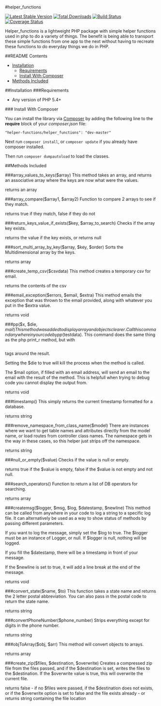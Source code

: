 #helper_functions

[![Latest Stable Version](https://poser.pugx.org/php/helper_functions/v/stable.png)](https://packagist.org/packages/php/helper_functions) [![Total Downloads](https://poser.pugx.org/php/helper_functions/downloads.png)](https://packagist.org/packages/php/helper_functions) [![Build Status](https://travis-ci.org/rjacobsen2012/helper_functions.svg?branch=master)](https://travis-ci.org/rjacobsen2012/helper_functions) [![Coverage Status](https://coveralls.io/repos/rjacobsen2012/helper_functions/badge.png)](https://coveralls.io/r/rjacobsen2012/helper_functions)

Helper_functions is a lightweight PHP package with simple helper functions used in php to do a variety of things. The benefit is being able to transport these simple functions from one app to the next without having to recreate these functions to do everyday things we do in PHP.

##README Contents

* [Installation](#install)
	* [Requirements](#requirements)
	* [Install With Composer](#install-composer)
* [Methods Included](#methods)

<a name="install"/>	
##Installation


<a name="requirements"/>
###Requirements

- Any version of PHP 5.4+

<a name="install-composer"/>
### Install With Composer

You can install the library via [Composer](http://getcomposer.org) by adding the following line to the **require** block of your *composer.json* file:

````
"helper-functions/helper_functions": "dev-master"
````

Next run `composer install`, or `composer update` if you already have composer installed.

Then run `composer dumpautoload` to load the classes.

<a name="methods">
##Methods Included

###array_values_to_keys($array)
This method takes an array, and returns an associative array where the keys are now what were the values.

returns an array

###array_compare($array1, $array2)
Function to compare 2 arrays to see if they match.

returns true if they match, false if they do not

###return_keys_value_if_exists($key, $array_to_search)
Checks if the array key exists.

returns the value if the key exists, or returns null

###sort_multi_array_by_key($array, $key, $order)
Sorts the Multidimensional array by the keys.

returns array

###create_temp_csv($csvdata)
This method creates a temporary csv for email.

returns the contents of the csv

###email_exception($errors, $email, $extra)
This method emails the exception that was thrown to the email provided, along
with whatever you put in the $extra value.

returns void

###pp($x, $die, $mail)
This method was added to display array and objects clearer. Call this command anywhere in your code by pp($testdata). This command does the same thing as the php print_r method, but with <pre></pre> tags around the result.

Setting the $die to true will kill the process when the method is called.

The $mail option, if filled with an email address, will send an email to the email with the result of the method. This is helpfull when trying to debug code you cannot display the output from.

returns void

###timestamp()
This simply returns the current timestamp formatted for a database.

returns string

###remove_namespace_from_class_name($model)
There are instances where we want to get table names and attributes directly from the model name, or load routes from controller class names. The namespace gets in the way in these cases, so this helper just strips off the namespace.

returns string

###null_or_empty($value)
Checks if the value is null or empty.

returns true if the $value is empty, false if the $value is not empty and not null.

###search_operators()
Function to return a list of DB operators for searching.

returns array

###createmsg($logger, $msg, $log, $datestamp, $newline)
This method can be called from anywhere in your code to log a string to a specific log file. It can alternatively be used as a way to show status of methods by passing different parameters.

If you want to log the message, simply set the $log to true. The $logger must be an instance of Logger, or null. If $logger is null, nothing will be logged.

If you fill the $datestamp, there will be a timestamp in front of your message.

If the $newline is set to true, it will add a line break at the end of the message.

returns void

###convert_state($name, $to)
This function takes a state name and returns the 2 letter postal abbreviation. You can also pass in the postal code to return the state name.

returns string

###convertPhoneNumber($phone_number)
Strips everything except for digits in the phone number.

returns string

###objToArray($obj, $arr)
This method will convert objects to arrays.

returns array

###create_zip($files, $destination, $overwrite)
Creates a compressed zip file from the files passed, and if the $destination is set, writes the files to the $destination. If the $overwrite value is true, this will overwrite the current file.

returns false - if no $files were passed, if the $destination does not exists, or if the $overwrite option is set to false and the file exists already - or returns string containing the file location